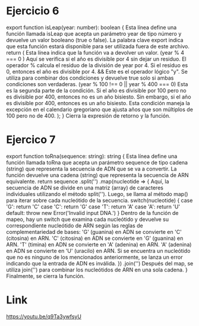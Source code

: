 # Ejercicio 6
export function isLeap(year: number): boolean {
Esta línea define una función llamada isLeap que acepta un parámetro year de tipo número y devuelve un valor booleano (true o false). La palabra clave export indica que esta función estará disponible para ser utilizada fuera de este archivo.
  return (
Esta línea indica que la función va a devolver un valor.
    (year % 4 === 0 )
Aquí se verifica si el año es divisible por 4 sin dejar un residuo. El operador % calcula el residuo de la división de year por 4. Si el residuo es 0, entonces el año es divisible por 4.
    &&
Este es el operador lógico "y". Se utiliza para combinar dos condiciones y devuelve true solo si ambas condiciones son verdaderas.
    (year % 100 !== 0 || year % 400 === 0)
Esta es la segunda parte de la condición. Si el año es divisible por 100 pero no es divisible por 400, entonces no es un año bisiesto. Sin embargo, si el año es divisible por 400, entonces es un año bisiesto. Esta condición maneja la excepción en el calendario gregoriano que ajusta años que son múltiplos de 100 pero no de 400.
  );
}
Cierra la expresión de retorno y la función.

# Ejercico 7
export function toRna(sequence: string): string {
Esta línea define una función llamada toRna que acepta un parámetro sequence de tipo cadena (string) que representa la secuencia de ADN que se va a convertir. La función devuelve una cadena (string) que representa la secuencia de ARN equivalente.
return sequence
  .split('')
  .map(nucleotide => {
Aquí, la secuencia de ADN se divide en una matriz (array) de caracteres individuales utilizando el método split(''). Luego, se llama al método map() para iterar sobre cada nucleótido de la secuencia.
     switch(nucleotide) {
       case 'G':
         return 'C'
       case 'C':
         return 'G'
       case 'T':
         return 'A'
       case 'A':
         return 'U'
       default:
         throw new Error('Invalid input DNA.')
     }
Dentro de la función de mapeo, hay un switch que examina cada nucleótido y devuelve su correspondiente nucleótido de ARN según las reglas de complementariedad de bases:
'G' (guanina) en ADN se convierte en 'C' (citosina) en ARN.
'C' (citosina) en ADN se convierte en 'G' (guanina) en ARN.
'T' (timina) en ADN se convierte en 'A' (adenina) en ARN.
'A' (adenina) en ADN se convierte en 'U' (uracilo) en ARN.
Si se encuentra un nucleótido que no es ninguno de los mencionados anteriormente, se lanza un error indicando que la entrada de ADN es inválida.
  })
  .join('')
Después del map, se utiliza join('') para combinar los nucleótidos de ARN en una sola cadena.
}
Finalmente, se cierra la función.

# Link 
https://youtu.be/q9Ta3ywfsyU